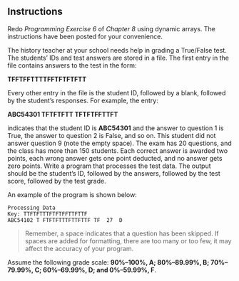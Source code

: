 ## Instructions

Redo _Programming Exercise 6_ of _Chapter 8_ using dynamic arrays. The instructions have been posted for your convenience.

The history teacher at your school needs help in grading a True/False test. The students’
IDs and test answers are stored in a file. The first entry in the file contains answers to the test in the form:

**TFFTFFTTTTFFTFTFTFTT**

Every other entry in the file is the student ID, followed by a blank, followed by the student’s responses. For example, the entry:

**ABC54301 TFTFTFTT TFTFTFFTTFT**

indicates that the student ID is **ABC54301** and the answer to question 1 is True, the
answer to question 2 is False, and so on. This student did not answer question 9 (note the empty space). The exam has 20 questions, and the class has more than 150 students. Each correct answer is awarded two points, each wrong answer gets one point deducted, and no answer gets zero points. Write a program that processes the test data. The output should be the student’s ID, followed by the answers, followed by the test score, followed by the test grade.

An example of the program is shown below:

```text
Processing Data
Key: TTFTFTTTFTFTFFTTFTTF
ABC54102 T FTFTFTTTFTTFTTF TF  27  D
```

> Remember, a space indicates that a question has been skipped. If spaces are added for formatting, there are too many or too few, it may affect the accuracy of your program.

Assume the following grade scale:
**90%–100%, A; 80%–89.99%, B; 70%–79.99%, C; 60%–69.99%, D; and 0%–59.99%, F**.
